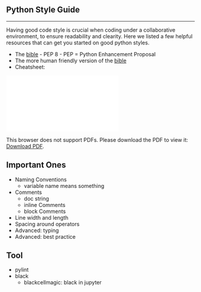 ## Python Style Guide
---

Having good code style is crucial when coding under a collaborative environment, to ensure readability and clearity. Here we listed a few helpful resources that can get you started on good python styles.

* The [bible](https://www.python.org/dev/peps/pep-0008/) - PEP 8 - PEP = Python Enhancement Proposal
* The more human friendly version of the [bible](https://pep8.org/)
* Cheatsheet: 
<object data="jmds_python-pep8-style-guide.pdf" type="application/pdf" width="700px" height="700px">
    <embed src="jmds_python-pep8-style-guide.pdf">
        <p>This browser does not support PDFs. Please download the PDF to view it: <a href="jmds_python-pep8-style-guide.pdf">Download PDF</a>.</p>
    </embed>
</object>

Important Ones
---

* Naming Conventions
    * variable name means something
* Comments
    * doc string
    * inline Comments
    * block Comments
* Line width and length
* Spacing around operators
* Advanced: typing
* Advanced: best practice

Tool
---

* pylint
* black
    * blackcellmagic: black in jupyter


